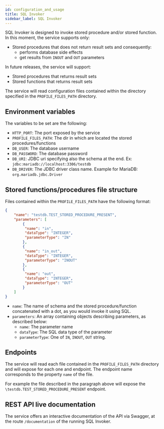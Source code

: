 ```yaml
---
id: configuration_and_usage
title: SQL Invoker
sidebar_label: SQL Invoker
---
```

SQL Invoker is designed to invoke stored procedure and/or stored function. In this moment, the service supports only:

- Stored procedures that does not return result sets and consequently:
  - performs database side effects
  - get results from `INOUT` and `OUT` parameters

In future releases, the service will support:

- Stored procedures that returns result sets
- Stored functions that returns result sets

The service will read configuration files contained within the directory specified in the `PROFILE_FILES_PATH` directory.

## Environment variables

The variables to be set are the following:

- `HTTP_PORT`: The port exposed by the service
- `PROFILE_FILES_PATH`: The dir in which are located the stored procedures/functions
- `DB_USER`: The database username
- `DB_PASSWORD`: The database password
- `DB_URI`: JDBC uri specifying also the schema at the end. Ex: `jdbc:mariadb://localhost:3306/testdb`
- `DB_DRIVER`: The JDBC driver class name. Example for MariaDB: `org.mariadb.jdbc.Driver`

## Stored functions/procedures file structure

Files contained within the `PROFILE_FILES_PATH` have the following format:

```json
{
    "name": "testdb.TEST_STORED_PROCEDURE_PRESENT",
    "parameters": [
        {
         "name": "in",
         "dataType": "INTEGER",
         "parameterType": "IN"
        },
        {
         "name": "in_out",
         "dataType": "INTEGER",
         "parameterType": "INOUT"
        },
        {
         "name": "out",
         "dataType": "INTEGER",
         "parameterType": "OUT"
        }
    ]
}
```

- `name`: The name of schema and the stored procedure/function concatenated with a dot, as you would invoke it using SQL.
- `parameters`: An array containing objects describing parameters, as described below:
  - `name`: The parameter name
  - `dataType`: The SQL data type of the parameter
  - `parameterType`: One of `IN`, `INOUT`, `OUT` string.

## Endpoints

The service will read each file contained in the `PROFILE_FILES_PATH` directory and will expose for each one and endpoint.
The endpoint name corresponds to the property `name` of the file.

For example the file described in the paragraph above will expose the `\testdb.TEST_STORED_PROCEDURE_PRESENT` endpoint.

## REST API live documentation

The service offers an interactive documentation of the API via Swagger,
at the route `/documentation` of the running SQL Invoker.

[pipeline]: https://git.tools.mia-platform.eu/platform/core/sql-invoker/badges/master/pipeline.svg
[coverage]: https://git.tools.mia-platform.eu/platform/core/sql-invoker/badges/master/coverage.svg
[git-link]: https://git.tools.mia-platform.eu/platform/core/sql-invoker/commits/master
